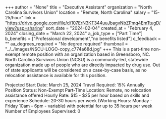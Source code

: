 +++
author = "None"
title = "Executive Assistant"
organization = "North Carolina Survivors Union"
location = "Remote, North Carolina"
salary = "15-25/hour"
link = "https://drive.google.com/file/d/107ErN3KT344uuJbagvNbZPmq4EmTtugD/view?usp=sharing"
sort_date = "2024-02-04"
created_at = "February 4, 2024"
closing_date = "March 22, 2024"
a_job_type = ["Part Time"]
b_benefits = ["Professional development","no benefits listed"]
c_feedback = ""
aa_degrees_required = "No degree required"
thumbnail = "../../images/NSCU-LOGO-copy_c774a68d.jpg"
+++
This is a part-time non-exempt remote position with an organization based in Greensboro, NC. North Carolina Survivors Union (NCSU) is a community-led, statewide organization made up of people who are directly impacted by drug use. Out of state applicants will be considered on a case-by-case basis, as no relocation assistance is available for this position.

Projected Start Date: March 25, 2024 
Travel Required: 15% Annually 
Position Status: Non-Exempt Part-Time 
Location: Remote, no relocation assistance offered
Hourly Rate: $15 - $25 per hour based on skills and experience 
Schedule: 20-30 hours per week (Working Hours: Monday - Friday 10am - 6pm - variable) with potential for up to 35 hours per week 
Number of Employees Supervised: 0